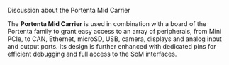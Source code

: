 Discussion about the Portenta Mid Carrier

The **Portenta Mid Carrier** is used in combination with a board of the Portenta family to grant easy access to an array of peripherals, from Mini PCIe, to CAN, Ethernet, microSD, USB, camera, displays and analog input and output ports. Its design is further enhanced with dedicated pins for efficient debugging and full access to the SoM interfaces.
